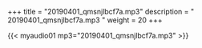+++
title = "20190401_qmsnjlbcf7a.mp3"
description = " 20190401_qmsnjlbcf7a.mp3 "
weight = 20
+++

{{< myaudio01 mp3="20190401_qmsnjlbcf7a.mp3" >}}

